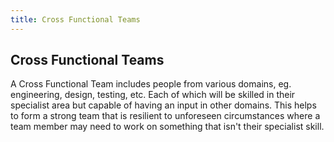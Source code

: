 ```yaml
---
title: Cross Functional Teams
---
```

## Cross Functional Teams

A Cross Functional Team includes people from various domains, eg. engineering, design, testing, etc. Each of which will be skilled in their specialist area but capable of having an input in other domains. This helps to form a strong team that is resilient to unforeseen circumstances where a team member may need to work on something that isn't their specialist skill.



